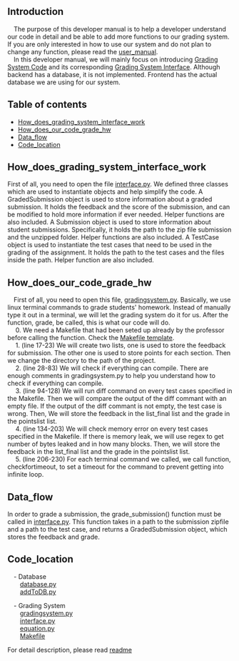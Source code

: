 ## Introduction
&emsp;The purpose of this developer manual is to help a developer understand our code in detail and be able to add more functions to our grading system. 
If you are only interested in how to use our system and do not plan to change any function, please read the [user_manual](User_manual).  
&emsp;In this developer manual, we will mainly focus on introducing [Grading System Code](TestCases/GradingInterface/gradingsystem.py) and its 
corresponding [Grading System Interface](TestCases/GradingInterface/interface.py). Although backend has a database, it is not implemented. Frontend has the actual
database we are using for our system.

## Table of contents
* [How_does_grading_system_interface_work](#How_does_grading_system_interface_work)
* [How_does_our_code_grade_hw](#How_does_our_code_grade_hw)
* [Data_flow](#Data_flow)
* [Code_location](#Code_location)

## How_does_grading_system_interface_work
First of all, you need to open the file [interface.py](TestCases/GradingInterface/interface.py). We defined three classes which are used to instantiate objects and help simplify the code. 
A GradedSubmission object is used to store information about a graded submission. It holds the feedback and the score of the submission, and can be modified to hold more information if ever needed. Helper functions are also included.
A Submission object is used to store information about student submissions. Specifically, it holds the path to the zip file submission and the unzipped folder. Helper functions are also included. 
A TestCase object is used to instantiate the test cases that need to be used in the grading of the assignment. It holds the path to the test cases and the files inside the path. Helper function are also included.  

## How_does_our_code_grade_hw
&emsp;First of all, you need to open this file, [gradingsystem.py](TestCases/GradingInterface/gradingsystem.py). Basically, we use linux terminal commands to grade students' homework. Instead of manually type it out in a terminal, we will let the grading system do it for us. After the function, grade, be called, this is what our code will do.  
&emsp; 0. We need a Makefile that had been seted up already by the professor before calling the function. Check the [Makefile template](grading_system_helper/Makefile).    
&emsp; 1. (line 17-23) We will create two lists, one is used to store the feedback for submission. The other one is used to store points for each section. 
Then we change the directory to the path of the project.  
&emsp; 2. (line 28-83) We will check if everything can compile. There are enough comments in gradingsystem.py to help you understand how to check if everything can compile.  
&emsp; 3. (line 94-128) We will run diff command on every test cases specified in the Makefile. Then we will compare the output of the diff commant with an empty file. If the output of the diff commant is not empty, the test case is wrong. Then, We will store the feedback in the list_final list and the grade in the pointslist list.  
&emsp; 4. (line 134-203) We will check memory error on every test cases specified in the Makefile. If there is memory leak, we will use regex to get number of bytes leaked and in how many blocks. Then, we will store the feedback in the list_final list and the grade in the pointslist list.  
&emsp; 5. (line 206-230) For each terminal command we called, we call function, checkfortimeout, to set a timeout for the command to prevent getting into infinite loop.

## Data_flow
In order to grade a submission, the grade_submission() function must be called in [interface.py](TestCases/GradingInterface/interface.py). 
This function takes in a path to the submission zipfile and a path to the test case, and returns a GradedSubmission object, which stores the feedback and grade. 

## Code_location
&emsp;- Database  
&emsp;&emsp;[database.py](databasefiles/database.py)  
&emsp;&emsp;[addToDB.py](databasefiles/addToDB.py)  

&emsp;- Grading System  
&emsp;&emsp;[gradingsystem.py](TestCases/GradingInterface/gradingsystem.py)  
&emsp;&emsp;[interface.py](TestCases/GradingInterface/interface.py)  
&emsp;&emsp;[equation.py](TestCases/GradingInterface/equation.py)  
&emsp;&emsp;[Makefile](grading_system_helper/Makefile)  

For detail description, please read [readme](README.md)
